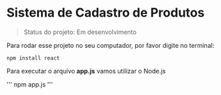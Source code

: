 # Sistema de Cadastro de Produtos

> Status do projeto: Em desenvolvimento

Para rodar esse projeto no seu computador, por favor digite no terminal:

```
npm install react
```

Para executar o arquivo  **app.js** vamos utilizar o Node.js

'''
npm app.js
'''
